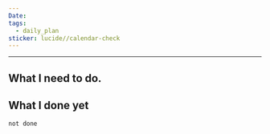 ```yaml
---
Date: 
tags:
  - daily_plan
sticker: lucide//calendar-check
---
```

---
## What I need to do.




## What I done yet
```tasks
not done
```
